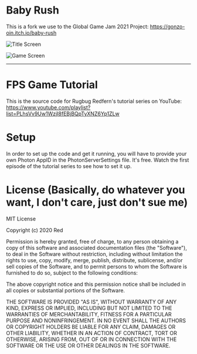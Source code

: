 # Baby Rush

This is a fork we use to the Global Game Jam 2021 Project: https://gonzo-oin.itch.io/baby-rush

![Title Screen](https://img.itch.zone/aW1hZ2UvOTAyODg0LzUwOTgxMDcuanBn/original/j0NB2v.jpg "Title Screen")

![Game Screen](https://img.itch.zone/aW1hZ2UvOTAyODg0LzUwOTgwNzUuanBn/original/vE7l35.jpg "Game Screen")



-----

# FPS Game Tutorial
This is the source code for Rugbug Redfern's tutorial series on YouTube: https://www.youtube.com/playlist?list=PLhsVv9Uw1WzjI8fEBjBQpTyXNZ6Yp1ZLw
# Setup
In order to set up the code and get it running, you will have to provide your own Photon AppID in the PhotonServerSettings file. It's free. Watch the first episode of the tutorial series to see how to set it up.
# License (Basically, do whatever you want, I don't care, just don't sue me)
MIT License

Copyright (c) 2020 Red

Permission is hereby granted, free of charge, to any person obtaining a copy
of this software and associated documentation files (the "Software"), to deal
in the Software without restriction, including without limitation the rights
to use, copy, modify, merge, publish, distribute, sublicense, and/or sell
copies of the Software, and to permit persons to whom the Software is
furnished to do so, subject to the following conditions:

The above copyright notice and this permission notice shall be included in all
copies or substantial portions of the Software.

THE SOFTWARE IS PROVIDED "AS IS", WITHOUT WARRANTY OF ANY KIND, EXPRESS OR
IMPLIED, INCLUDING BUT NOT LIMITED TO THE WARRANTIES OF MERCHANTABILITY,
FITNESS FOR A PARTICULAR PURPOSE AND NONINFRINGEMENT. IN NO EVENT SHALL THE
AUTHORS OR COPYRIGHT HOLDERS BE LIABLE FOR ANY CLAIM, DAMAGES OR OTHER
LIABILITY, WHETHER IN AN ACTION OF CONTRACT, TORT OR OTHERWISE, ARISING FROM,
OUT OF OR IN CONNECTION WITH THE SOFTWARE OR THE USE OR OTHER DEALINGS IN THE
SOFTWARE.
